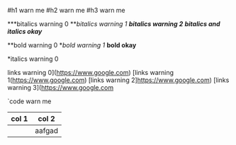 #h1 warn me
#h2 warn me
#h3 warn me

***bitalics warning 0
***bitalics warning 1*
***bitalics warning 2**
***bitalics and italics okay****

**bold warning 0
**bold warning 1*
**bold okay**

*italics warning 0

links warning 0](https://www.google.com)
[links warning 1(https://www.google.com)
[links warning 2]https://www.google.com)
[links warning 3](https://www.google.com

`code warn me

| col 1 | col 2 |
| ---   | ----  |
| | aafgad | asdfasd |